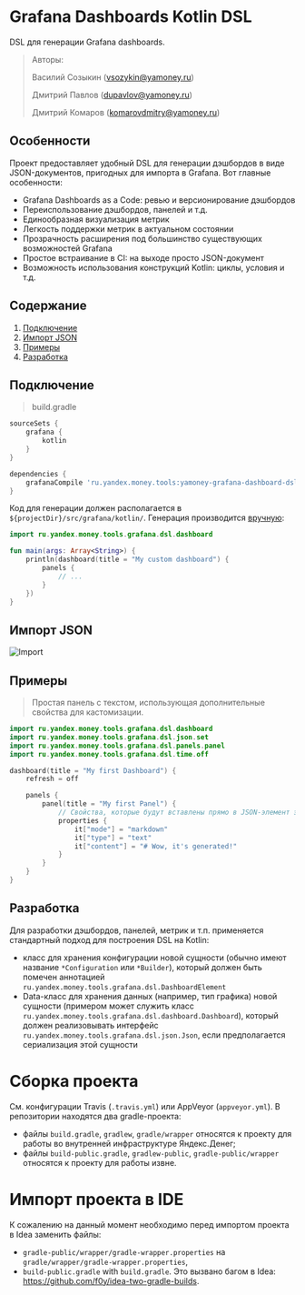 # Grafana Dashboards Kotlin DSL

DSL для генерации Grafana dashboards.

> Авторы:
>
> Василий Созыкин (vsozykin@yamoney.ru)
>
> Дмитрий Павлов (dupavlov@yamoney.ru)
>
> Дмитрий Комаров (komarovdmitry@yamoney.ru)

## Особенности

Проект предоставляет удобный DSL для генерации дэшбордов в виде JSON-документов, 
пригодных для импорта в Grafana. Вот главные особенности:

* Grafana Dashboards as a Code: ревью и версионирование дэшбордов
* Переиспользование дэшбордов, панелей и т.д.
* Единообразная визуализация метрик
* Легкость поддержки метрик в актуальном состоянии
* Прозрачность расширения под большинство существующих возможностей Grafana
* Простое встраивание в CI: на выходе просто JSON-документ
* Возможность использования конструкций Kotlin: циклы, условия и т.д.

## Содержание

1. [Подключение](#подключение)
2. [Импорт JSON](#импорт-json)
3. [Примеры](#примеры)
4. [Разработка](#разработка)

## Подключение

> build.gradle
```groovy
sourceSets {
    grafana {
        kotlin
    }
}

dependencies {
    grafanaCompile 'ru.yandex.money.tools:yamoney-grafana-dashboard-dsl:1.0.0'    
}
```
Код для генерации должен располагается в `${projectDir}/src/grafana/kotlin/`. Генерация производится [вручную](#вручную):
```kotlin
import ru.yandex.money.tools.grafana.dsl.dashboard

fun main(args: Array<String>) {
    println(dashboard(title = "My custom dashboard") {
        panels {
            // ...
        }
    })
}
```

## Импорт JSON

![Import](https://bitbucket.yamoney.ru/projects/BACKEND-TOOLS/repos/grafana-dashboard-dsl/raw/import_optimized.gif?at=refs%2Fheads%2Fmaster)

## Примеры
> Простая панель с текстом, использующая дополнительные свойства для кастомизации.
```kotlin
import ru.yandex.money.tools.grafana.dsl.dashboard
import ru.yandex.money.tools.grafana.dsl.json.set
import ru.yandex.money.tools.grafana.dsl.panels.panel
import ru.yandex.money.tools.grafana.dsl.time.off

dashboard(title = "My first Dashboard") {
    refresh = off

    panels {
        panel(title = "My first Panel") {
            // Свойства, которые будут вставлены прямо в JSON-элемент этой панели.
            properties {
                it["mode"] = "markdown"
                it["type"] = "text"
                it["content"] = "# Wow, it's generated!"
            }
        }
    }
}
```

## Разработка

Для разработки дэшбордов, панелей, метрик и т.п. применяется стандартный подход для построения DSL на Kotlin:
* класс для хранения конфигурации новой сущности (обычно имеют название `*Configuration` или `*Builder`), который должен 
  быть помечен аннотацией `ru.yandex.money.tools.grafana.dsl.DashboardElement`
* Data-класс для хранения данных (например, тип графика) новой сущности (примером может служить класс 
  `ru.yandex.money.tools.grafana.dsl.dashboard.Dashboard`), который должен реализовывать интерфейс 
  `ru.yandex.money.tools.grafana.dsl.json.Json`, если предполагается сериализация этой сущности

# Сборка проекта

См. конфигурации Travis (`.travis.yml`) или AppVeyor (`appveyor.yml`).
В репозитории находятся два gradle-проекта:
- файлы `build.gradle`, `gradlew`, `gradle/wrapper` относятся к проекту для работы во внутренней инфраструктуре Яндекс.Денег;
- файлы `build-public.gradle`, `gradlew-public`, `gradle-public/wrapper` относятся к проекту для работы извне.

# Импорт проекта в IDE

К сожалению на данный момент необходимо перед импортом проекта в Idea заменить файлы:
- `gradle-public/wrapper/gradle-wrapper.properties` на `gradle/wrapper/gradle-wrapper.properties`,
- `build-public.gradle` with `build.gradle`.
Это вызвано багом в Idea: https://github.com/f0y/idea-two-gradle-builds.